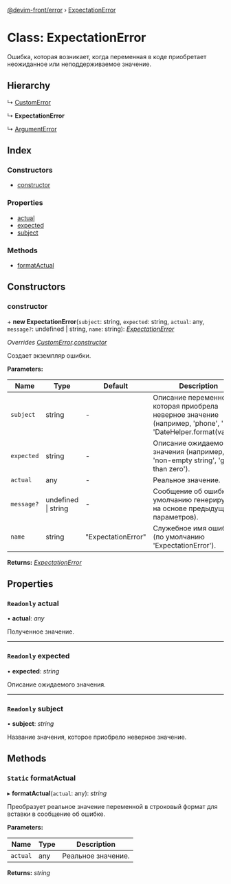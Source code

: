 [@devim-front/error](../README.md) › [ExpectationError](expectationerror.md)

# Class: ExpectationError

Ошибка, которая возникает, когда переменная в коде приобретает неожиданное
или неподдерживаемое значение.

## Hierarchy

  ↳ [CustomError](customerror.md)

  ↳ **ExpectationError**

  ↳ [ArgumentError](argumenterror.md)

## Index

### Constructors

* [constructor](expectationerror.md#markdown-header-constructor)

### Properties

* [actual](expectationerror.md#markdown-header-readonly-actual)
* [expected](expectationerror.md#markdown-header-readonly-expected)
* [subject](expectationerror.md#markdown-header-readonly-subject)

### Methods

* [formatActual](expectationerror.md#markdown-header-static-formatactual)

## Constructors

### <a id="markdown-header-constructor" name="markdown-header-constructor"></a>  constructor

\+ **new ExpectationError**(`subject`: string, `expected`: string, `actual`: any, `message?`: undefined | string, `name`: string): *[ExpectationError](expectationerror.md)*

*Overrides [CustomError](customerror.md).[constructor](customerror.md#markdown-header-constructor)*

Создает экземпляр ошибки.

**Parameters:**

Name | Type | Default | Description |
------ | ------ | ------ | ------ |
`subject` | string | - | Описание переменной, которая приобрела неверное значение (например, 'phone', 'id', 'DateHelper.format(value)'). |
`expected` | string | - | Описание ожидаемого значения (например, 'non-empty string', 'greater than zero'). |
`actual` | any | - | Реальное значение. |
`message?` | undefined &#124; string | - | Сообщение об ошибке (по умолчанию генерируется на основе предыдущих параметров). |
`name` | string | "ExpectationError" | Служебное имя ошибки (по умолчанию 'ExpectationError').  |

**Returns:** *[ExpectationError](expectationerror.md)*

## Properties

### <a id="markdown-header-readonly-actual" name="markdown-header-readonly-actual"></a> `Readonly` actual

• **actual**: *any*

Полученное значение.

___

### <a id="markdown-header-readonly-expected" name="markdown-header-readonly-expected"></a> `Readonly` expected

• **expected**: *string*

Описание ожидаемого значения.

___

### <a id="markdown-header-readonly-subject" name="markdown-header-readonly-subject"></a> `Readonly` subject

• **subject**: *string*

Название значения, которое приобрело неверное значение.

## Methods

### <a id="markdown-header-static-formatactual" name="markdown-header-static-formatactual"></a> `Static` formatActual

▸ **formatActual**(`actual`: any): *string*

Преобразует реальное значение переменной в строковый формат для вставки
в сообщение об ошибке.

**Parameters:**

Name | Type | Description |
------ | ------ | ------ |
`actual` | any | Реальное значение.  |

**Returns:** *string*
